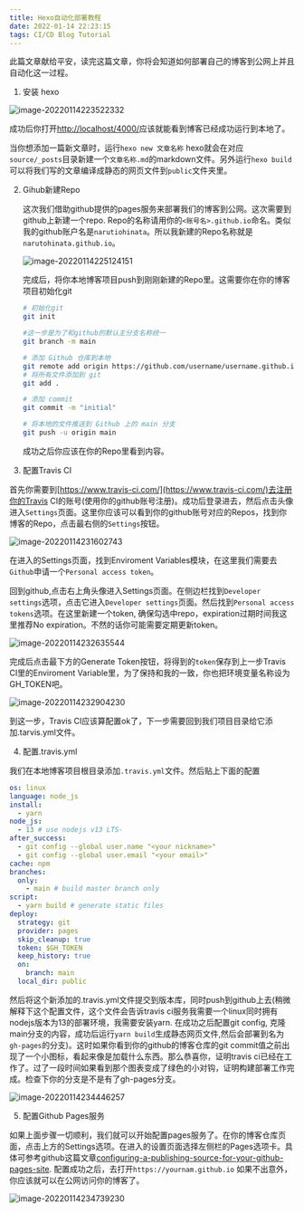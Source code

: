 ```yaml
---
title: Hexo自动化部署教程
date: 2022-01-14 22:23:15
tags: CI/CD Blog Tutorial
---
```


此篇文章献给平安，读完这篇文章，你将会知道如何部署自己的博客到公网上并且自动化这一过程。

1. 安装 hexo

![image-20220114223522332](https://chromer-blog.oss-cn-shanghai.aliyuncs.com/blog/image-20220114223522332-7e218618f05355ab9271174ddb7b4f832c0e631247b7380da4ed4212de1b8041.png)

成功后你打开[http://localhost/4000/](http://localhost/4000/)应该就能看到博客已经成功运行到本地了。

当你想添加一篇新文章时，运行`hexo new 文章名称` hexo就会在对应`source/_posts`目录新建一个`文章名称.md`的markdown文件。另外运行`hexo build`可以将我们写的文章编译成静态的网页文件到`public`文件夹里。

2. Gihub新建Repo

   这次我们借助github提供的pages服务来部署我们的博客到公网。这次需要到github上新建一个repo. Repo的名称请用你的`<账号名>.github.io`命名。类似我的github账户名是`narutiohinata`。所以我新建的Repo名称就是 `narutohinata.github.io`。

   ![image-20220114225124151](https://chromer-blog.oss-cn-shanghai.aliyuncs.com/blog/image-20220114225124151-5107e783f5c1139f34ef28cb34953d67945baf52516d3788d2dcc0690b0c0bd8.png)

   完成后，将你本地博客项目push到刚刚新建的Repo里。这需要你在你的博客项目初始化git

   ```bash
   # 初始化git
   git init
   
   #这一步是为了和github的默认主分支名称统一
   git branch -m main
   
   # 添加 Github 仓库到本地
   git remote add origin https://github.com/username/username.github.io.git
   # 将所有文件添加到 git
   git add .
   
   # 添加 commit
   git commit -m "initial"
   
   # 将本地的文件推送到 Github 上的 main 分支
   git push -u origin main
   
   ```

   成功之后你应该在你的Repo里看到内容。

3. 配置Travis CI

首先你需要到[https://www.travis-ci.com/](https://www.travis-ci.com/)去注册你的Travis CI的账号(使用你的github账号注册)。成功后登录进去，然后点击头像进入`Settings`页面。这里你应该可以看到你的github账号对应的Repos，找到你博客的Repo，点击最右侧的`Settings`按钮。



![image-20220114231602743](https://chromer-blog.oss-cn-shanghai.aliyuncs.com/blog/image-20220114231602743-2d1b4ce78c8efb71135bf97ad40f6b119c017ff5e5a8c6a61c898c06f10b2295.png)

在进入的Settings页面，找到Enviroment Variables模块，在这里我们需要去`Github`申请一个`Personal access token`。

回到github,点击右上角头像进入Settings页面。在侧边栏找到`Developer settings`选项，点击它进入`Developer settings`页面。然后找到`Personal access tokens`选项。在这里新建一个token, 确保勾选中repo，expiration过期时间我这里推荐No expiration。不然的话你可能需要定期更新token。

![image-20220114232635544](https://chromer-blog.oss-cn-shanghai.aliyuncs.com/blog/image-20220114232635544-d33579adacb4917bd8488e0551bfc5b003a0710367fd2faba0253dcc2a44e427.png)

完成后点击最下方的Generate Token按钮，将得到的`token`保存到上一步Travis CI里的Enviroment Variable里，为了保持和我的一致，你也把环境变量名称设为GH_TOKEN吧。

![image-20220114232904230](https://chromer-blog.oss-cn-shanghai.aliyuncs.com/blog/image-20220114232904230-9eef5d9f73fdae4625d1fb9863f52532cadca7f626a0bd1be740688844ed3709.png)

到这一步，Travis CI应该算配置ok了，下一步需要回到我们项目目录给它添加.tarvis.yml文件。



4. 配置.travis.yml

我们在本地博客项目根目录添加`.travis.yml`文件。然后贴上下面的配置

```yaml
os: linux
language: node_js
install:
  - yarn
node_js:
  - 13 # use nodejs v13 LTS-
after_success:
  - git config --global user.name "<your nickname>"
  - git config --global user.email "<your email>"
cache: npm
branches:
  only:
    - main # build master branch only
script:
  - yarn build # generate static files
deploy:
  strategy: git
  provider: pages
  skip_cleanup: true
  token: $GH_TOKEN
  keep_history: true
  on:
    branch: main
  local_dir: public
```

然后将这个新添加的.travis.yml文件提交到版本库，同时push到github上去(稍微解释下这个配置文件，这个文件会告诉travis ci服务我需要一个linux同时拥有nodejs版本为13的部署环境，我需要安装yarn. 在成功之后配置git config, 克隆main分支的内容，成功后运行`yarn build`生成静态网页文件,然后会部署到名为`gh-pages`的分支)。这时如果你看到你的github的博客仓库的git commit值之前出现了一个小图标，看起来像是加载什么东西。那么恭喜你，证明travis ci已经在工作了。过了一段时间如果看到那个图表变成了绿色的小对钩，证明构建部署工作完成。检查下你的分支是不是有了gh-pages分支。

![image-20220114234446257](https://chromer-blog.oss-cn-shanghai.aliyuncs.com/blog/image-20220114234446257-784a2160ca888723488ae7d04b19d97544dfd89c712f395907110b69c0c3bb72.png)

5. 配置Github Pages服务

如果上面步骤一切顺利，我们就可以开始配置pages服务了。在你的博客仓库页面，点击上方的Settings选项。在进入的设置页面选择左侧栏的Pages选项卡。具体可参考github这篇文章[configuring-a-publishing-source-for-your-github-pages-site](https://docs.github.com/en/pages/getting-started-with-github-pages/configuring-a-publishing-source-for-your-github-pages-site). 配置成功之后，去打开`https://yournam.github.io` 如果不出意外，你应该就可以在公网访问你的博客了。

![image-20220114234739230](https://chromer-blog.oss-cn-shanghai.aliyuncs.com/blog/image-20220114234739230-5c020d678d43d29dd8a4c4cd3efeca4d7a5144ed1d83232a43a627a2cdd921b2.png)
